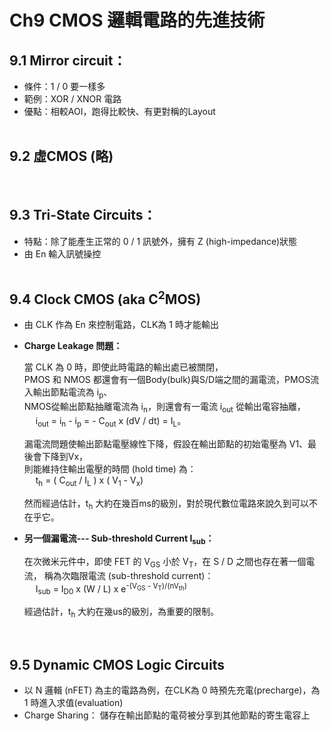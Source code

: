 # Ch9 CMOS 邏輯電路的先進技術

## <b> 9.1 Mirror circuit： </b>
- 條件：1 / 0 要一樣多
- 範例：XOR / XNOR 電路
- 優點：相較AOI，跑得比較快、有更對稱的Layout
<br><br>

## <b> 9.2 虛CMOS (略) </b>
<br>

## <b> 9.3 Tri-State Circuits： </b>
- 特點：除了能產生正常的 0 / 1 訊號外，擁有 Z (high-impedance)狀態
- 由 En 輸入訊號操控
<br><br>

## <b> 9.4 Clock CMOS (aka C<sup>2</sup>MOS) </b>
- 由 CLK 作為 En 來控制電路，CLK為 1 時才能輸出
- <p><b> Charge Leakage 問題： </b>

    當 CLK 為 0 時，即使此時電路的輸出處已被關閉，<br>
    PMOS 和 NMOS 都還會有一個Body(bulk)與S/D端之間的漏電流，PMOS流入輸出節點電流為 i<sub>p</sub>、<br>
    NMOS從輸出節點抽離電流為 i<sub>n</sub>，則還會有一電流 i<sub>out</sub> 從輸出電容抽離，<br> &emsp;
    i<sub>out</sub> = i<sub>n</sub> - i<sub>p</sub> = - C<sub>out</sub> x (dV / dt) = I<sub>L</sub>。

    漏電流問題使輸出節點電壓線性下降，假設在輸出節點的初始電壓為 V1、最後會下降到Vx，<br>
    則能維持住輸出電壓的時間 (hold time) 為：<br> &emsp;
    t<sub>h</sub> = ( C<sub>out</sub> / I<sub>L</sub> ) x ( V<sub>1</sub> - V<sub>x</sub>)

    然而經過估計，t<sub>h</sub> 大約在幾百ms的級別，對於現代數位電路來說久到可以不在乎它。
    </p>
- <p><b>另一個漏電流--- Sub-threshold Current I<sub>sub</sub>： </b>

    在次微米元件中，即使 FET 的 V<sub>GS</sub> 小於 V<sub>T</sub>，在 S / D 之間也存在著一個電流，
    稱為次臨限電流 (sub-threshold current)：<br> &emsp;
    I<sub>sub</sub> = I<sub>D0</sub> x (W / L) x e<sup>-(V<sub>GS</sub> - V<sub>T</sub>)/(nV<sub>th</sub>)</sup>

    經過估計，t<sub>h</sub> 大約在幾us的級別，為重要的限制。
    </p>
<br>

## <b> 9.5 Dynamic CMOS Logic Circuits </b>
- 以 N 邏輯 (nFET) 為主的電路為例，在CLK為 0 時預先充電(precharge)，為 1 時進入求值(evaluation)
- Charge Sharing： 儲存在輸出節點的電荷被分享到其他節點的寄生電容上
